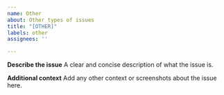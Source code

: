 ```yaml
---
name: Other
about: Other types of issues
title: "[OTHER]"
labels: other
assignees: ''

---
```


**Describe the issue**
A clear and concise description of what the issue is.

**Additional context**
Add any other context or screenshots about the issue here.
